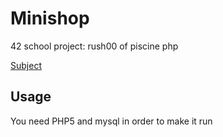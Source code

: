 # Minishop
42 school project: rush00 of piscine php

[Subject](https://github.com/AnthonyLedru/minishop/blob/master/rush00.pdf)

## Usage

You need PHP5 and mysql in order to make it run
